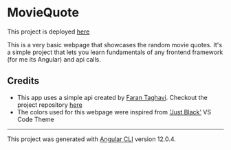# MovieQuote

This project is deployed [here](https://movie-quote.vercel.app/)

This is a very basic webpage that showcases the random movie quotes. It's a simple project that lets you learn fundamentals of any frontend framework (for me its Angular) and api calls.

## Credits
- This app uses a simple api created by [Faran Taghavi](https://github.com/F4R4N). Checkout the project repository [here](https://github.com/F4R4N/movie-quote)
- The colors used for this webpage were inspired from ['Just Black'](https://marketplace.visualstudio.com/items?itemName=nur.just-black) VS Code Theme

----------------------------------
This project was generated with [Angular CLI](https://github.com/angular/angular-cli) version 12.0.4.



<!-- ## Development server

Run `ng serve` for a dev server. Navigate to `http://localhost:4200/`. The app will automatically reload if you change any of the source files.

## Code scaffolding

Run `ng generate component component-name` to generate a new component. You can also use `ng generate directive|pipe|service|class|guard|interface|enum|module`.

## Build

Run `ng build` to build the project. The build artifacts will be stored in the `dist/` directory.

## Running unit tests

Run `ng test` to execute the unit tests via [Karma](https://karma-runner.github.io).

## Running end-to-end tests

Run `ng e2e` to execute the end-to-end tests via a platform of your choice. To use this command, you need to first add a package that implements end-to-end testing capabilities.

## Further help

To get more help on the Angular CLI use `ng help` or go check out the [Angular CLI Overview and Command Reference](https://angular.io/cli) page.
 -->